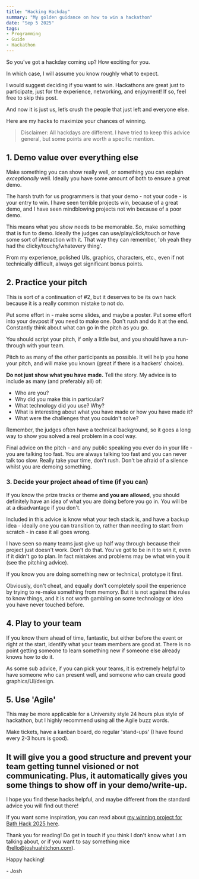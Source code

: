 ```yaml
---
title: "Hacking Hackday"
summary: "My golden guidance on how to win a hackathon"
date: "Sep 5 2025"
tags:
- Programming
- Guide
- Hackathon
---
```


So you've got a hackday coming up? How exciting for you.

In which case, I will assume you know roughly what to expect. 

I would suggest deciding if you want to win. Hackathons are great just to participate, just for the experience, networking, and enjoyment! If so, feel free to skip this post.

And now it is just us, let’s crush the people that just left and everyone else. 

Here are my hacks to maximize your chances of winning.

> Disclaimer: All hackdays are different. I have tried to keep this advice general, but some points are worth a specific mention.

## 1. Demo value over everything else

Make something you can show really well, or something you can explain *exceptionally* well. Ideally you have some amount of both to ensure a great demo.

The harsh truth for us programmers is that your demo - not your code - is your entry to win. I have seen terrible projects win, because of a great demo, and I have seen mindblowing projects not win because of a poor demo.

This means what you *show* needs to be memorable. So, make something that is fun to demo. Ideally the judges can use/play/click/touch or have some sort of interaction with it. That way they can remember, 'oh yeah they had the clicky/touchy/whatevery thing'.

From my experience, polished UIs, graphics, characters, etc., even if not technically difficult, always get significant bonus points.

## 2. Practice your pitch

This is sort of a continuation of #2, but it deserves to be its own hack because it is a really common mistake to not do.

Put some effort in - make some slides, and maybe a poster. Put some effort into your devpost if you need to make one. Don't rush and do it at the end. Constantly think about what can go in the pitch as you go.

You should script your pitch, if only a little but, and you should have a run-through with your team.

Pitch to as many of the other participants as possible. It will help you hone your pitch, and will make you known (great if there is a hackers' choice).

**Do not just show what you have made.** Tell the story. My advice is to include as many (and preferably all) of:
- Who are you?
- Why did you make this in particular?
- What technology did you use? Why?
- What is interesting about what you have made or how you have made it?
- What were the challenges that you couldn't solve?

Remember, the judges often have a technical background, so it goes a long way to show you solved a real problem in a cool way.

Final advice on the pitch - and any public speaking you ever do in your life - you are talking too fast. You are always talking too fast and you can never talk too slow. Really take your time, don't rush. Don't be afraid of a silence whilst you are demoing something.


### 3. Decide your project ahead of time (if you can)

If you know the prize tracks or theme **and you are allowed**, you should definitely have an idea of what you are doing before you go in. You will be at a disadvantage if you don't.

Included in this advice is know what your tech stack is, and have a backup idea - ideally one you can transition to, rather than needing to start from scratch - in case it all goes wrong.

I have seen so many teams just give up half way through because their project just doesn't work. Don't do that. You've got to be in it to win it, even if it didn't go to plan. In fact mistakes and problems may be what win you it (see the pitching advice).

If you know you are doing something new or technical, prototype it first.

Obviously, don't cheat, and equally don't completely spoil the experience by trying to re-make something from memory. But it is not against the rules to know things, and it is not worth gambling on some technology or idea you have never touched before.

## 4. Play to your team

If you know them ahead of time, fantastic, but either before the event or right at the start, identify what your team members are good at. There is no point getting someone to learn something new if someone else already knows how to do it.

As some sub advice, if you can pick your teams, it is extremely helpful to have someone who can present well, and someone who can create good graphics/UI/design.

## 5. Use 'Agile'

This may be more applicable for a University style 24 hours plus style of hackathon, but I highly recommend using all the Agile buzz words.

Make tickets, have a kanban board, do regular 'stand-ups' (I have found every 2-3 hours is good).

It will give you a good structure and prevent your team getting tunnel visioned or not communicating. Plus, it automatically gives you some things to show off in your demo/write-up.
---

I hope you find these hacks helpful, and maybe different from the standard advice you will find out there!

If you want some inspiration, you can read about [my winning project for Bath Hack 2025 here](/projects/bath-hack-2025).

Thank you for reading! Do get in touch if you think I don't know what I am talking about, or if you want to say something nice (hello@joshuahitchon.com).

Happy hacking!

\- Josh
